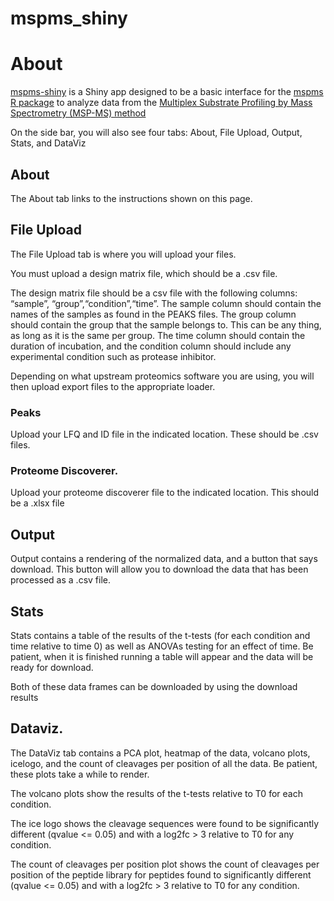 
<!-- README.md is generated from README.Rmd. Please edit that file -->

# mspms_shiny

<!-- badges: start -->
<!-- badges: end -->

# About

[mspms-shiny](https://gonzalezlab.shinyapps.io/mspms_shiny/) is a Shiny
app designed to be a basic interface for the [mspms R
package](https://github.com/baynec2/mspms) to analyze data from the
[Multiplex Substrate Profiling by Mass Spectrometry (MSP-MS)
method](https://pubmed.ncbi.nlm.nih.gov/36948708/)

On the side bar, you will also see four tabs: About, File Upload,
Output, Stats, and DataViz

## About

The About tab links to the instructions shown on this page.

## File Upload

The File Upload tab is where you will upload your files.

You must upload a design matrix file, which should be a .csv file.

The design matrix file should be a csv file with the following columns:
“sample”, “group”,“condition”,“time”. The sample column should contain
the names of the samples as found in the PEAKS files. The group column
should contain the group that the sample belongs to. This can be any
thing, as long as it is the same per group. The time column should
contain the duration of incubation, and the condition column should
include any experimental condition such as protease inhibitor.

Depending on what upstream proteomics software you are using, you will
then upload export files to the appropriate loader.

### Peaks

Upload your LFQ and ID file in the indicated location. These should be
.csv files.

### Proteome Discoverer.

Upload your proteome discoverer file to the indicated location. This
should be a .xlsx file

## Output

Output contains a rendering of the normalized data, and a button that
says download. This button will allow you to download the data that has
been processed as a .csv file.

## Stats

Stats contains a table of the results of the t-tests (for each condition
and time relative to time 0) as well as ANOVAs testing for an effect of
time. Be patient, when it is finished running a table will appear and
the data will be ready for download.

Both of these data frames can be downloaded by using the download
results

## Dataviz.

The DataViz tab contains a PCA plot, heatmap of the data, volcano plots,
icelogo, and the count of cleavages per position of all the data. Be
patient, these plots take a while to render.

The volcano plots show the results of the t-tests relative to T0 for
each condition.

The ice logo shows the cleavage sequences were found to be significantly
different (qvalue \<= 0.05) and with a log2fc \> 3 relative to T0 for
any condition.

The count of cleavages per position plot shows the count of cleavages
per position of the peptide library for peptides found to significantly
different (qvalue \<= 0.05) and with a log2fc \> 3 relative to T0 for
any condition.
